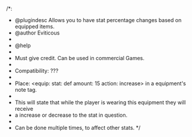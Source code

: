 /*:
 * @plugindesc Allows you to have stat percentage changes based on equipped items.
 * @author Eviticous
 *
 * @help
 *
 * Must give credit. Can be used in commercial Games.
 *
 * Compatibility: ???
 *
 * Place: <equip: stat: def amount: 15 action: increase> in a equipment's note tag.
 *
 * This will state that while the player is wearing this equipment they will receive
 * a increase or decrease to the stat in question.
 *
 * Can be done multiple times, to affect other stats.
 */
